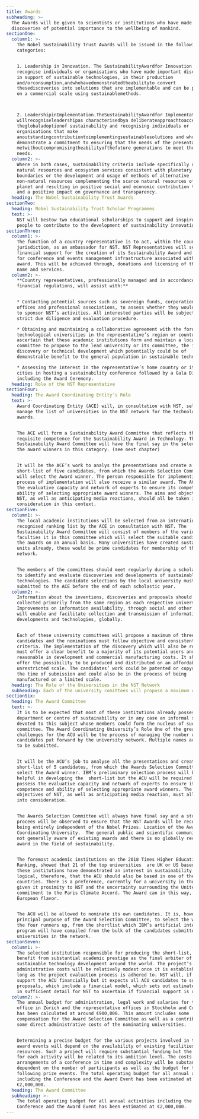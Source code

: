 ```yaml
---
title: Awards
subheading: >-
  The Awards will be given to scientists or institutions who have made important
  discoveries of potential importance to the wellbeing of mankind.
sectionOne:
  column1: >-
    The Nobel Sustainability Trust Awards will be issued in the following two
    categories:


    1. Leadership in Innovation. The SustainabilityAwardfor Innovation will
    recognise individuals or organisations who have made important discoveries
    in support of sustainable technologies, in their production
    and/orconsumption,andwhohavedemonstratedtheabilityto convert
    thesediscoveries into solutions that are implementable and can be produced
    on a commercial scale using sustainablemethods.



    2. LeadershipinImplementation.TheSustainabilityAwardfor Implementation
    willrecogniseleadershipas characterisedbya deliberateapproachtoaccelerating
    theglobaladoptionof sustainability and recognising individuals or
    organisations that make
    anoutstandingcontributiontoimplementingsustainablesolutions and who
    demonstrate a commitment to ensuring that the needs of the presentare
    metwithoutcompromisingtheabilityofthefuture generations to meet their own
    needs.
  column2: >-
    Where in both cases, sustainability criteria include specifically usage of
    natural resources and ecosystem services consistent with planetary
    boundaries or the development and usage of methods of alternative
    non-natural resources complementing the scarce natural resources of our
    planet and resulting in positive social and economic contribution to society
    and a positive impact on governance and transparency.
  heading: The Nobel Sustainability Trust Awards
sectionTwo:
  heading: Nobel Sustainability Trust Scholar Programmes
  text: >-
    NST will bestow two educational scholarships to support and inspire young
    people to contribute to the development of sustainability innovations.
sectionThree:
  column1: >-
    The function of a country representative is to act, within the country’s
    jurisdiction, as an ambassador for NST. NST Representatives will seek
    financial support for the creation of its Sustainability Award and funding
    for conference and events management infrastructure associated with the
    award. This will be achieved through, donations and licensing of the NST
    name and services.
  column2: >-
    **Country representatives, professionally managed and in accordance with
    financial regulations, will assist with:**


    * Contacting potential sources such as sovereign funds, corporations, family
    offices and professional associations, to assess whether they would accept
    to sponsor NST’s activities. All interested parties will be subject to a
    strict due diligence and evaluation procedure.

    * Obtaining and maintaining a collaborative agreement with the foremost
    technological universities in the representative’s region or country and to
    ascertain that these academic institutions form and maintain a local
    committee to propose to the lead university or its committee, the invention,
    discovery or technical development which potentially could be of
    demonstrable benefit to the general population in sustainable technology.

    * Assessing the interest in the representative’s home country or its major
    cities in hosting a sustainability conference followed by a Gala Dinner
    including the Award Ceremony.
  heading: Role of the NST Representative
sectionFour:
  heading: The Award Coordinating Entity's Role
  text: >-
    Award Coordinating Entity (ACE) will, in consultation with NST, select and
    manage the list of universities in the NST network for the technology
    awards.


    The ACE will form a Sustainability Award Committee that reflects the
    requisite competence for the Sustainability Award in Technology. This
    Sustainability Award Committee will have the final say in the selection of
    the award winners in this category. (see next chapter)


    It will be the ACE’s work to analys the presentations and create a
    short-list of five candidates, from which the Awards Selection Committee
    will select the Award winner. The person responsible for implementing the
    process of implementation will also receive a similar award. The ACE possess
    the evaluative capacity and network of experts to ensure its competence and
    ability of selecting appropriate award winners. The aims and objectives of
    NST, as well as anticipating media reactions, should all be taken into
    consideration in this context.
sectionFive:
  column1: >-
    The local academic institutions will be selected from an internationally
    recognised ranking list by the ACE in consultation with NST. The
    Sustainability Award Committee will consist of members of the various
    faculties it is this committee which will select the suitable candidates for
    the awards on an annual basis. Many universities have created sustainability
    units already, these would be prime candidates for membership of the
    network.


    The members of the committees should meet regularly during a scholastic year
    to identify and evaluate discoveries and developments of sustainable
    technologies. The candidate selections by the local university must be
    submitted to the ACE before the end of each scholastic year.
  column2: >-
    Information about the inventions, discoveries and proposals should be
    collected primarily from the same region as each respective university.
    Improvements on information availability, through social and other media,
    will enable and facilitate collection and transmission of information on new
    developments and technologies, globally.


    Each of these university committees will propose a maximum of three
    candidates and the nominations must follow objective and consistent
    criteria. The implementation of the discovery which will also be rewarded,
    must offer a clear benefit to a majority of its potential users and be
    reasonable in development and commercial manufacturing costs. It should
    offer the possibility to be produced and distributed on an affordable and
    unrestricted scale. The candidates’ work could be patented or copyrighted at
    the time of submission and could also be in the process of being
    manufactured on a limited scale.
  heading: The Role of the Universities in the NST Network
  subheading: Each of the university comittees will propose a maximum of five candidates
sectionSix:
  heading: The Award Committee
  text: >-
    It is to be expected that most of these institutions already possesses a
    department or centre of sustainability or in any case an informal structure
    devoted to this subject whose members could form the nucleus of such a
    committee. The Award Coordinating University’s Role One of the great
    challenges for the ACU will be the process of managing the number of
    candidates put forward by the university network. Multiple names are likely
    to be submitted.


    It will be the ACU’s job to analyse all the presentations and create a
    short-list of 5 candidates, from which the Awards Selection Committee will
    select the Award winner. IBM’s preliminary selection process will be hugely
    helpful in developing the  short-list but the ACU will be required to
    possess the evaluative capacity and network of experts to ensure its
    competence and ability of selecting appropriate award winners. The aims and
    objectives of NST, as well as anticipating media reaction, must all be taken
    into consideration.


    The Awards Selection Committee will always have final say and a strict
    procees will be observed to ensure that the NST Awards will be recognised as
    being entirely independent of the Nobel Prizes. Location of the Award
    Coordinating University.  The general public and scientific community are
    not generally aware of existing awards and there is no globally recognized
    award in the field of sustainability.


    The foremost academic institutions on the 2018 Times Higher Education
    Ranking, showed that 21 of the top universities  are UK or US based, all of
    these institutions have demonstrated an interest in sustainability. It is
    logical, therefore, that the ACU should also be based in one of these two
    countries. There is a preference, currently for a university in the UK,
    given it proximity to NST and the uncertainty surrounding the United States
    commitment to the Paris Climate Accord. The Award can in this way, retain a
    European flavor.


    The ACU will be allowed to nominate its own candidates. It is, however, the
    principal purpose of the Award Selection Committee, to select the winner and
    the four runners up, from the shortlist which IBM’s artificial intelligence
    program will have compiled from the bulk of the candidates submitted by the
    universities in the network.
sectionSeven:
  column1: >-
    The selected institution responsible for producing the short-list, will
    benefit from substantial academic prestige as the final arbiter of
    sustainable technology development around the world. The project’s
    administrative costs will be relatively modest once it is established so
    long as the project evaluation process is adhered to. NST will, if necessary
    support the ACU financially but it expects all ACU candidates to submit
    proposals, which include a financial model, which sets out estimated costs
    in sufficient detail for NST to ascertain if financial support is required.
  column2: >-
    The annual budget for administration, legal work and salaries for the main
    office in Zürich and the representative offices in Stockholm and Costa Rica
    has been calculated at around €900,000. This amount includes some
    compensation for the Award Selection Committee as well as a contribution to
    some direct administrative costs of the nominating universities.


    Determining a precise budget for the various projects involved in the annual
    award events will depend on the availability of existing facilities and
    resources. Such a project will require substantial funding but the budget
    for each activity will be related to its ambition level. The costs and
    arrangements of a conference in time and complexity will be substantial but
    dependent on the number of participants as well as the budget for the
    following prize events. The total operating budget for all annual activities
    including the Conference and the Award Event has been estimated at
    €2,000,000.
  heading: The Award Committee
  subheading: >-
    The total operating budget for all annual activities including the
    Conference and the Award Event has been estimated at €2,000,000.
---
```


